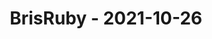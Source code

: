 ---
layout: post
title: BrisRuby - 2021-10-26
datetime: '2021-10-26T04:00:00-04:00'
name: BrisRuby
external_url: https://www.meetup.com/BrisRuby/events/281032691/
online_event: false
year_month: 2021-10
---